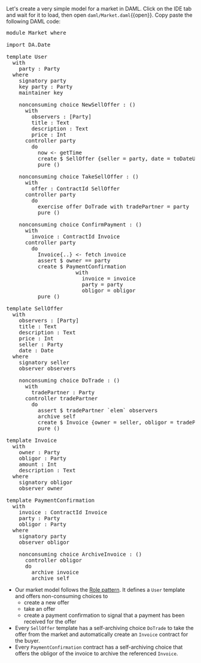 Let's create a very simple model for a market in DAML. Click on the IDE tab and wait for it to
load, then open `daml/Market.daml`{{open}}. Copy paste the following DAML code:

<pre class="file"i data-filename="daml/Market.daml" data-target="append">
module Market where

import DA.Date

template User
  with
    party : Party
  where
    signatory party
    key party : Party
    maintainer key

    nonconsuming choice NewSellOffer : ()
      with
        observers : [Party]
        title : Text
        description : Text
        price : Int
      controller party
        do
          now <- getTime
          create $ SellOffer {seller = party, date = toDateUTC now, ..}
          pure ()

    nonconsuming choice TakeSellOffer : ()
      with
        offer : ContractId SellOffer
      controller party
        do
          exercise offer DoTrade with tradePartner = party
          pure ()

    nonconsuming choice ConfirmPayment : ()
      with
        invoice : ContractId Invoice
      controller party
        do
          Invoice{..} <- fetch invoice
          assert $ owner == party
          create $ PaymentConfirmation
                      with
                        invoice = invoice
                        party = party
                        obligor = obligor
          pure ()

template SellOffer
  with
    observers : [Party]
    title : Text
    description : Text
    price : Int
    seller : Party
    date : Date
  where
    signatory seller
    observer observers

    nonconsuming choice DoTrade : ()
      with
        tradePartner : Party
      controller tradePartner
        do
          assert $ tradePartner `elem` observers
          archive self
          create $ Invoice {owner = seller, obligor = tradePartner, amount = price, description = title}
          pure ()

template Invoice
  with
    owner : Party
    obligor : Party
    amount : Int
    description : Text
  where
    signatory obligor
    observer owner

template PaymentConfirmation
  with
    invoice : ContractId Invoice
    party : Party
    obligor : Party
  where
    signatory party
    observer obligor

    nonconsuming choice ArchiveInvoice : ()
      controller obligor
      do
        archive invoice
        archive self
</pre>

- Our market model follows the [Role pattern](https://daml.com/learn/fundamental-concepts/choices-role-pattern). It defines a `User` template and offers non-consuming choices to 
  - create a new offer
  - take an offer
  - create a payment confirmation to signal that a payment has been received for the offer
- Every `SellOffer` template has a self-archiving choice `DoTrade` to take the offer from the market
  and automatically create an `Invoice` contract for the buyer.
- Every `PaymentConfirmation` contract has a self-archiving choice that offers the obligor of the
  invoice to archive the referenced `Invoice`.

